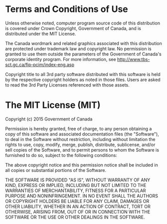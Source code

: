 Terms and Conditions of Use
===========================

Unless otherwise noted, computer program source code of this distribution
is covered under Crown Copyright, Government of Canada, and is distributed
under the MIT License.

The Canada wordmark and related graphics associated with this distribution
are protected under trademark law and copyright law. No permission is granted
to use them outside the parameters of the Government of Canada's corporate
identity program. For more information, see
http://www.tbs-sct.gc.ca/fip-pcim/index-eng.asp

Copyright title to all 3rd party software distributed with this software
is held by the respective copyright holders as noted in those files. Users
are asked to read the 3rd Party Licenses referenced with those assets.


The MIT License (MIT)
=====================

Copyright (c) 2015 Government of Canada

Permission is hereby granted, free of charge, to any person
obtaining a copy of this software and associated documentation
files (the "Software"), to deal in the Software without
restriction, including without limitation the rights to use,
copy, modify, merge, publish, distribute, sublicense, and/or sell
copies of the Software, and to permit persons to whom the
Software is furnished to do so, subject to the following
conditions:

The above copyright notice and this permission notice shall be
included in all copies or substantial portions of the Software.

THE SOFTWARE IS PROVIDED "AS IS", WITHOUT WARRANTY OF ANY KIND,
EXPRESS OR IMPLIED, INCLUDING BUT NOT LIMITED TO THE WARRANTIES
OF MERCHANTABILITY, FITNESS FOR A PARTICULAR PURPOSE AND
NONINFRINGEMENT. IN NO EVENT SHALL THE AUTHORS OR COPYRIGHT
HOLDERS BE LIABLE FOR ANY CLAIM, DAMAGES OR OTHER LIABILITY,
WHETHER IN AN ACTION OF CONTRACT, TORT OR OTHERWISE, ARISING
FROM, OUT OF OR IN CONNECTION WITH THE SOFTWARE OR THE USE OR
OTHER DEALINGS IN THE SOFTWARE.
